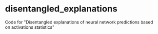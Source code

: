 # disentangled_explanations
Code for "Disentangled explanations of neural network predictions based on activations statistics"
